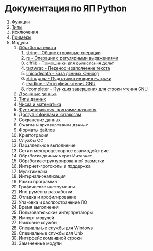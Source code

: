 # Документация по ЯП Python

1. [Функции](src/1_functions.md)
2. [Типы](src/2_types.md)
3. Исключения
4. [Примеры](src/4_examples.md)
5. Модули
    1. [Обработка текста](src/modules/5_1_modules.md)
         1. [string - Общие строковые операции](#1)
         2. [re - Операции с регулярными выражениями](#2)
         3. [difflib - Помощники для вычисления дельт](#3)
         4. [textwrap - Перенос и заполнение текста](#4)
         5. [unicodedata - База данных Юникод](#5)
         6. [stringprep - Подготовка интернет-строки](#6)
         7. [readline - Интерфейс чтения GNU](#7)
         8. [rlcompleter - Функция завершения для строки чтения GNU](#8)
    2. [Двоичные данные](src/modules/5_2_modules.md)
    3.  [Типы данных](src/modules/5_3_modules.md)
    4.  [Числа и математика](src/modules/5_4_modules.md)
    5.  [Функциональное программирование](src/modules/5_5_modules.md)
    6.  [Доступ к файлам и каталогам](src/modules/5_6_modules.md)
    7.  Сохранение данных
    8.  Сжатие и архивирование данных
    9.  Форматы файлов
    10. Криптография
    11. Службы ОС
    12. Параллельное выполнение
    13. Сети и межпроцессорное взаимодействие
    14. Обработка данных через Интернет
    15. Обработка структурированной разметки
    16. Интернет-протоколы и поддержка
    17. Мультимедиа
    18. Интерналионализация
    19. Рамки программы
    20. Графические инструменты
    21. Инструменты разработки
    22. Отладка и профилирование
    23. Упаковка и распространение ПО
    24. Время выполнения
    25. Пользовательские интерпретаторы
    26. Импорт модулей
    27. Языковые службы
    28. Специальные службы для Windows
    29. Специальные службы для Unix
    30. Интерфейс командной строки
    31. Замененные модули
